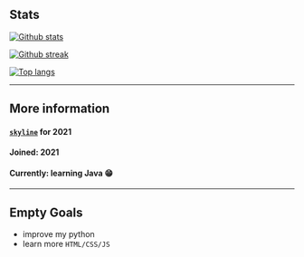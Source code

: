 ## Stats

[![Github stats](https://github-readme-stats.vercel.app/api?username=StarpDev&theme=nightowl)](https://github.com/anuraghazra/github-readme-stats)

[![Github streak](https://github-readme-streak-stats.herokuapp.com/?user=StarpDev&theme=nightowl)](https://github.com/DenverCoder1/github-readme-streak-stats)

[![Top langs](https://github-readme-stats.vercel.app/api/top-langs/?username=StarpDev&layout=compact&theme=nightowl)](https://github.com/StarpDev/github-readme-stats)
***
 
## More information
#### [`skyline`](https://skyline.github.com/StarpDev/2021) for 2021
#### Joined: 2021
#### Currently: learning Java 😁

***

## Empty Goals
- improve my python
- learn more `HTML/CSS/JS`

<br>
